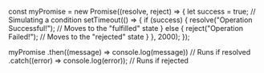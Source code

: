 const myPromise = new Promise((resolve, reject) => {
  let success = true; // Simulating a condition
  setTimeout(() => {
    if (success) {
      resolve("Operation Successful!"); // Moves to the "fulfilled" state
    } else {
      reject("Operation Failed!"); // Moves to the "rejected" state
    }
  }, 2000);
});

myPromise
  .then((message) => console.log(message)) // Runs if resolved
  .catch((error) => console.log(error)); // Runs if rejected
